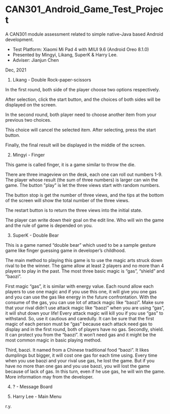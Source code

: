 # CAN301_Android_Game_Test_Project
A CAN301 module assessment related to simple native-Java based Android development.
- Test Platform: Xiaomi Mi Pad 4 with MIUI 9.6 (Android Oreo 8.1.0)
- Presented by Mingyi, Likang, SuperK &amp; Harry Lee.
- Adviser: Jianjun Chen

Dec, 2021

1. Likang - Double Rock-paper-scissors

In the first round, both side of the player choose two options respectively.

After selection, click the start button, and the choices of both sides will be displayed on the screen.

In the second round, both player need to choose another item from your previous two choices.

This choice will cancel the selected item. After selecting, press the start button.

Finally, the final result will be displayed in the middle of the screen.

2. Mingyi - Finger

This game is called finger, it is a game similar to throw the die.

There are three imageview on the desk, each one can roll out numbers 1-9. The player whose result (the sum of three numbers) is larger can win the game. The button "play" is let the three views start with random numbers.

The button stop is get the number of three views, and the tips at the bottom of the screen will show the total number of the three views.

The restart button is to return the three views into the initial state.

The player can write down their goal on the edit line. Who will win the game and the rule of game is depended on you.

3. SuperK - Double Bear

This is a game named “double bear” which used to be a sample gesture game like finger guessing game in developer’s childhood.

The main method to playing this game is to use the magic arts struck down rival to be the winner. The game allow at least 2 players and no more than 4 players to play in the past. The most three basic magic is “gas”, “shield” and “baozi”.

First magic “gas”, it is similar with energy value. Each round allow each players to use one magic and if you use this one, it will give you one gas and you can use the gas like energy in the future confrontation. With the consume of the gas, you can use lot of attack magic like “baozi”. Make sure that your rival didn’t use attack magic like “baozi” when you are using “gas”, it will shut down your life! Every attack magic will kill you if you use “gas” to withstand. So, use it cautious and caredully. It can be sure that the first magic of each person must be “gas” because each attack need gas to display and in the first round, both of players have no gas.
Secondly, shield. It can protect you from the “baozi”. It won’t need gas and it might be the most common magic in basic playing method.

Third, baozi. It named from a Chinese traditional food “baozi”. It likes dumplings but bigger, it will cost one gas for each time using. Every time when you use baozi and your rival use gas, he lost the game. But if you have no more than one gas and you use baozi, you will lost the game because of lack of gas. In this turn, even if he use gas, he will win the game.
More information may from the developer.

4. ? - Message Board

5. Harry Lee - Main Menu

r.y.